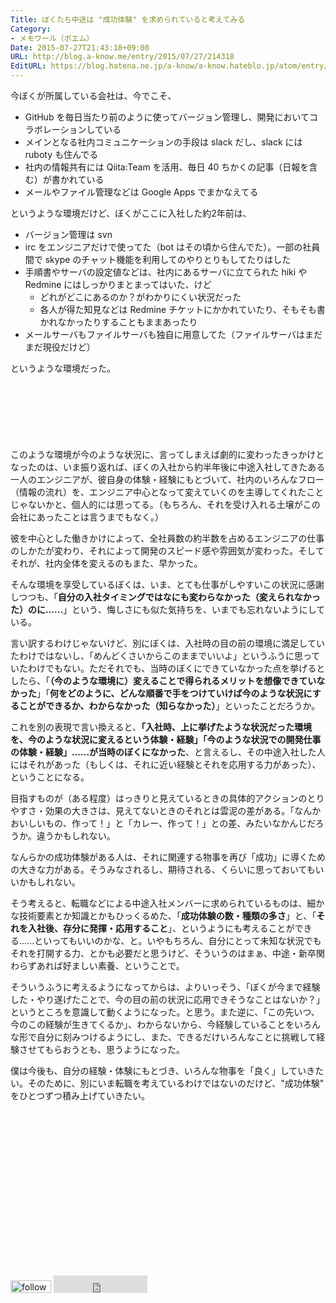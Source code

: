 ```yaml
---
Title: ぼくたち中途は "成功体験" を求められていると考えてみる
Category:
- メモワール（ポエム）
Date: 2015-07-27T21:43:18+09:00
URL: http://blog.a-know.me/entry/2015/07/27/214318
EditURL: https://blog.hatena.ne.jp/a-know/a-know.hateblo.jp/atom/entry/8454420450103602789
---
```


今ぼくが所属している会社は、今でこそ、

* GitHub を毎日当たり前のように使ってバージョン管理し、開発においてコラボレーションしている
* メインとなる社内コミュニケーションの手段は slack だし、slack には ruboty も住んでる
* 社内の情報共有には Qiita:Team を活用、毎日 40 ちかくの記事（日報を含む）が書かれている
* メールやファイル管理などは Google Apps でまかなえてる


というような環境だけど、ぼくがここに入社した約2年前は、


* バージョン管理は svn
* irc をエンジニアだけで使ってた（bot はその頃から住んでた）。一部の社員間で skype のチャット機能を利用してのやりとりもしてたりはした
* 手順書やサーバの設定値などは、社内にあるサーバに立てられた hiki や Redmine にはしっかりまとまってはいた、けど
  * どれがどこにあるのか？がわかりにくい状況だった
  * 各人が得た知見などは Redmine チケットにかかれていたり、そもそも書かれなかったりすることもままあったり
* メールサーバもファイルサーバも独自に用意してた（ファイルサーバはまだまだ現役だけど）


というような環境だった。



<!-- more -->

<script async src="//pagead2.googlesyndication.com/pagead/js/adsbygoogle.js"></script>
<!-- article-top -->
<ins class="adsbygoogle"
     style="display:inline-block;width:728px;height:90px"
     data-ad-client="ca-pub-3463034538369189"
     data-ad-slot="8367620130"></ins>
<script>
(adsbygoogle = window.adsbygoogle || []).push({});
</script>


このような環境が今のような状況に、言ってしまえば劇的に変わったきっかけとなったのは、いま振り返れば、ぼくの入社から約半年後に中途入社してきたある一人のエンジニアが、彼自身の体験・経験にもとづいて、社内のいろんなフロー（情報の流れ）を、エンジニア中心となって変えていくのを主導してくれたことじゃないかと、個人的には思ってる。（もちろん、それを受け入れる土壌がこの会社にあったことは言うまでもなく。）


彼を中心とした働きかけによって、全社員数の約半数を占めるエンジニアの仕事のしかたが変わり、それによって開発のスピード感や雰囲気が変わった。そしてそれが、社内全体を変えるのもまた、早かった。


そんな環境を享受しているぼくは、いま、とても仕事がしやすいこの状況に感謝しつつも、「**自分の入社タイミングではなにも変わらなかった（変えられなかった）のに......**」という、悔しさにも似た気持ちを、いまでも忘れないようにしている。


言い訳するわけじゃないけど、別にぼくは、入社時の目の前の環境に満足していたわけではないし、「めんどくさいからこのままでいいよ」というふうに思っていたわけでもない。ただそれでも、当時のぼくにできていなかった点を挙げるとしたら、「**（今のような環境に）変えることで得られるメリットを想像できていなかった**」「**何をどのように、どんな順番で手をつけていけば今のような状況にすることができるか、わからなかった（知らなかった）**」といったことだろうか。


これを別の表現で言い換えると、**「入社時、上に挙げたような状況だった環境を、今のような状況に変えるという体験・経験」「今のような状況での開発仕事の体験・経験」......が当時のぼくになかった**、と言えるし、その中途入社した人にはそれがあった（もしくは、それに近い経験とそれを応用する力があった）、ということになる。


目指すものが（ある程度）はっきりと見えているときの具体的アクションのとりやすさ・効果の大きさは、見えてないときのそれとは雲泥の差がある。「なんかおいしいもの、作って！」と「カレー、作って！」との差、みたいなかんじだろうか。違うかもしれない。


なんらかの成功体験がある人は、それに関連する物事を再び「成功」に導くための大きな力がある。そうみなされるし、期待される、くらいに思っておいてもいいかもしれない。


そう考えると、転職などによる中途入社メンバーに求められているものは、細かな技術要素とか知識とかもひっくるめた、「**成功体験の数・種類の多さ**」と、「**それを入社後、存分に発揮・応用すること**」、というようにも考えることができる......といってもいいのかな、と。いやもちろん、自分にとって未知な状況でもそれを打開する力、とかも必要だと思うけど、そういうのはまぁ、中途・新卒関わらずあれば好ましい素養、ということで。


そういうふうに考えるようになってからは、よりいっそう、「ぼくが今まで経験した・やり遂げたことで、今の目の前の状況に応用できそうなことはないか？」というところを意識して動くようになった。と思う。また逆に、「この先いつ、今のこの経験が生きてくるか」、わからないから、今経験していることをいろんな形で自分に刻みつけるようにし、また、できるだけいろんなことに挑戦して経験させてもらおうとも、思うようになった。


僕は今後も、自分の経験・体験にもとづき、いろんな物事を「良く」していきたい。そのために、別にいま転職を考えているわけではないのだけど、"成功体験" をひとつずつ積み上げていきたい。

<script async src="//pagead2.googlesyndication.com/pagead/js/adsbygoogle.js"></script>
<!-- article-bottom2 -->
<ins class="adsbygoogle"
     style="display:inline-block;width:300px;height:250px"
     data-ad-client="ca-pub-3463034538369189"
     data-ad-slot="5274552934"></ins>
<script>
(adsbygoogle = window.adsbygoogle || []).push({});
</script>


<div>
<a href='http://cloud.feedly.com/#subscription%2Ffeed%2Fhttp%3A%2F%2Fblog.a-know.me%2Ffeed'  target='blank'><img id='feedlyFollow' src='http://s3.feedly.com/img/follows/feedly-follow-rectangle-volume-small_2x.png' alt='follow us in feedly' width='65' height='20'></a>

<iframe src="http://blog.hatena.ne.jp/a-know/a-know.hateblo.jp/subscribe/iframe" allowtransparency="true" frameborder="0" scrolling="no" width="150" height="28"></iframe>
</div>
